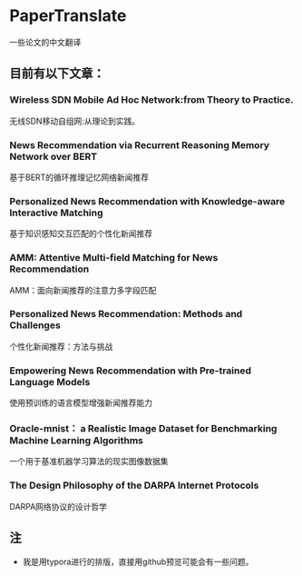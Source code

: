 # PaperTranslate
一些论文的中文翻译
## 目前有以下文章：
### Wireless SDN Mobile Ad Hoc Network:from Theory to Practice.
无线SDN移动自组网:从理论到实践。
### News Recommendation via Recurrent Reasoning Memory Network over BERT
基于BERT的循环推理记忆网络新闻推荐
### Personalized News Recommendation with Knowledge-aware Interactive Matching  
基于知识感知交互匹配的个性化新闻推荐
### AMM: Attentive Multi-field Matching for News Recommendation
AMM：面向新闻推荐的注意力多字段匹配
### Personalized News Recommendation: Methods and Challenges
个性化新闻推荐：方法与挑战
### Empowering News Recommendation with Pre-trained Language Models
使用预训练的语言模型增强新闻推荐能力
### Oracle-mnist： a Realistic Image Dataset for Benchmarking Machine Learning Algorithms
一个用于基准机器学习算法的现实图像数据集 
### The Design Philosophy of the DARPA Internet Protocols
DARPA网络协议的设计哲学
## 注
- 我是用typora进行的排版，直接用github预览可能会有一些问题。